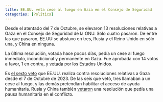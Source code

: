 ```yaml
---
title: EE.UU. veta cese al fuego en Gaza en el Consejo de Seguridad
categories: [Politics]
---
```


Desde el atentado del 7 de Octubre, se elevaron 13 resoluciones relativas a
Gaza en el Consejo de Seguridad de la ONU. Sólo cuatro pasaron. De entre las
que pasaron, EE.UU se abstuvo en tres, Rusia y el Reino Unido en sólo una, y
China en ninguna.

La última resolución, votada 
hace pocos días, pedía un cese al fuego inmediato, incondicional y
permanente en Gaza. Fue aprobada con 14 votos a favor, 1 en contra, y
[vetada](https://www.theguardian.com/world/2024/nov/20/un-gaza-vote-veto) por los 
Estados Unidos.

Es [el sexto veto](https://www.aljazeera.com/news/2024/11/21/how-has-the-unsc-voted-since-the-beginning-of-israels-war-on-gaza) que EE.UU. realiza contra resoluciones relativas a Gaza 
desde el 7 de Octubre de 2023. De las seis que vetó, tres llamaban a un cese al
fuego, y las demás pretendían habilitar el acceso de ayuda humanitaria. Rusia y
China también [vetaron](https://www.aljazeera.com/news/2023/10/26/two-more-resolutions-to-end-gaza-violence-fail-at-un-security-council) una 
resolución que pedía una pausa humanitaria en el conflicto. 








